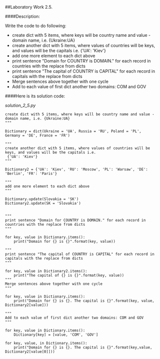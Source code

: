 ##Laboratory Work 2.5.

####Description:

Write the code to do following:

- create dict with 5 items, where keys will be country name and value - domain name, i.e. {Ukraine:UA} 
- create another dict with 5 items, where values of countries will be keys, and values will be the capitals i.e. {'UA': 'Kiev'} 
- add one more element to each dict above 
- print sentence "Domain for COUNTRY is DOMAIN." for each record in countries with the replace from dicts 
- print sentence "The capital of COUNTRY is CAPITAL" for each record in capitals with the replace from dicts 
- Merge sentences above together with one cycle 
- Add to each value of first dict another two domains: COM and GOV 

####Here is its solution code:

*solution_2_5.py*
```"""
create dict with 5 items, where keys will be country name and value - domain name, i.e. {Ukraine:UA}
"""

Dictionary = dict(Ukraine = 'UA', Russia = 'RU', Poland = 'PL', Germany = 'DE', France = 'FR')

"""
create another dict with 5 items, where values of countries will be keys, and values will be the capitals i.e.
 {'UA': 'Kiev'}
"""

Dictionary2 = {'UA': 'Kiev', 'RU': 'Moscow', 'PL': 'Warsaw', 'DE': 'Berlin', 'FR': 'Paris'}

"""
add one more element to each dict above
"""

Dictionary.update(Slovakia = 'SK')
Dictionary2.update(SK = 'Slovakia')


"""
print sentence "Domain for COUNTRY is DOMAIN." for each record in countries with the replace from dicts
"""

for key, value in Dictionary.items():
    print("Domain for {} is {}".format(key, value))

"""
print sentence "The capital of COUNTRY is CAPITAL" for each record in capitals with the replace from dicts
"""

for key, value in Dictionary2.items():
    print("The capital of {} is {}".format(key, value))
"""
Merge sentences above together with one cycle
"""

for key, value in Dictionary.items():
    print("Domain for {} is {}. The capital is {}".format(key, value, Dictionary2[value]))

"""
Add to each value of first dict another two domains: COM and GOV
"""

for key, value in Dictionary.items():
    Dictionary[key] = [value, 'COM', 'GOV']

for key, value, in Dictionary.items():
    print("Domain for {} is {}. The capital is {}".format(key,value, Dictionary2[value[0]]))



```